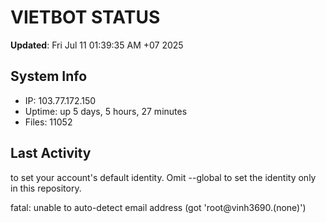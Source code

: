 # VIETBOT STATUS
**Updated**: Fri Jul 11 01:39:35 AM +07 2025

## System Info
- IP: 103.77.172.150
- Uptime: up 5 days, 5 hours, 27 minutes
- Files: 11052

## Last Activity

to set your account's default identity.
Omit --global to set the identity only in this repository.

fatal: unable to auto-detect email address (got 'root@vinh3690.(none)')
